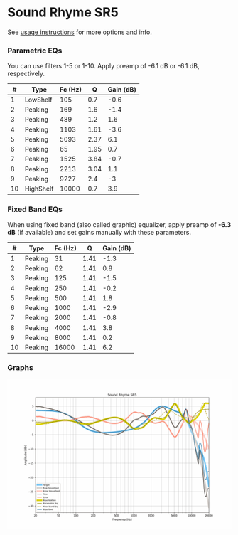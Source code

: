 # Sound Rhyme SR5
See [usage instructions](https://github.com/jaakkopasanen/AutoEq#usage) for more options and info.

### Parametric EQs
You can use filters 1-5 or 1-10. Apply preamp of -6.1 dB or -6.1 dB, respectively.

|   # | Type      |   Fc (Hz) |    Q |   Gain (dB) |
|-----|-----------|-----------|------|-------------|
|   1 | LowShelf  |       105 | 0.7  |        -0.6 |
|   2 | Peaking   |       169 | 1.6  |        -1.4 |
|   3 | Peaking   |       489 | 1.2  |         1.6 |
|   4 | Peaking   |      1103 | 1.61 |        -3.6 |
|   5 | Peaking   |      5093 | 2.37 |         6.1 |
|   6 | Peaking   |        65 | 1.95 |         0.7 |
|   7 | Peaking   |      1525 | 3.84 |        -0.7 |
|   8 | Peaking   |      2213 | 3.04 |         1.1 |
|   9 | Peaking   |      9227 | 2.4  |        -3   |
|  10 | HighShelf |     10000 | 0.7  |         3.9 |

### Fixed Band EQs
When using fixed band (also called graphic) equalizer, apply preamp of **-6.3 dB** (if available) and set gains manually with these parameters.

|   # | Type    |   Fc (Hz) |    Q |   Gain (dB) |
|-----|---------|-----------|------|-------------|
|   1 | Peaking |        31 | 1.41 |        -1.3 |
|   2 | Peaking |        62 | 1.41 |         0.8 |
|   3 | Peaking |       125 | 1.41 |        -1.5 |
|   4 | Peaking |       250 | 1.41 |        -0.2 |
|   5 | Peaking |       500 | 1.41 |         1.8 |
|   6 | Peaking |      1000 | 1.41 |        -2.9 |
|   7 | Peaking |      2000 | 1.41 |        -0.8 |
|   8 | Peaking |      4000 | 1.41 |         3.8 |
|   9 | Peaking |      8000 | 1.41 |         0.2 |
|  10 | Peaking |     16000 | 1.41 |         6.2 |

### Graphs
![](./Sound%20Rhyme%20SR5.png)
